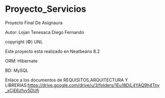 # Proyecto_Servicios
Proyecto Final De Asignaura

Autor: Lojan Tenesaca Diego Fernando

copyright (©) UNL


Este proyecto esta realizado en Neatbeans 8.2

ORM: Hibernate

BD: MySQL

Enlace a los documentos de REQUISITOS,ARQUITECTURA Y LIBRERIAS:https://drive.google.com/drive/u/3/folders/1Eu18DjL4YAQ9h4Tny_xCjE6zfvv5DUfj

